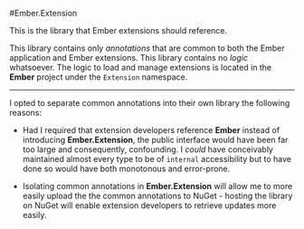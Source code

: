 ﻿#Ember.Extension

This is the library that Ember extensions should reference.

This library contains only *annotations* that are common to both the Ember 
application and Ember extensions. This library contains no *logic* whatsoever.
The logic to load and manage extensions is located in the **Ember** project under 
the `Extension` namespace.

--- 

I  opted to separate common annotations into their own library the following 
reasons:

- Had I required that extension developers reference **Ember** instead of 
introducing **Ember.Extension**, the public interface would have been far too large 
and consequently, confounding. I *could* have conceivably maintained almost every
type to be of `internal` accessibility but to have done so would have both 
monotonous and error-prone.

- Isolating common annotations in **Ember.Extension** will allow me to more easily 
upload the the common annotations  to NuGet - hosting the library on NuGet will 
enable extension developers to retrieve updates more easily.